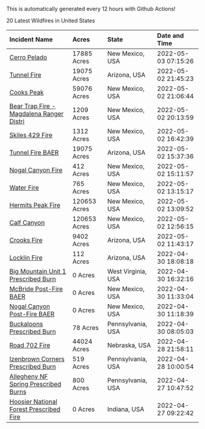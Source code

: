 This is automatically generated every 12 hours with Github Actions!

20 Latest Wildfires in United States

 | Incident Name | Acres | State | Date and Time |
|:---|:---|:---|:---|
| [Cerro Pelado](https://inciweb.nwcg.gov/incident/8075/) | 17885 Acres | New Mexico, USA | 2022-05-03 07:15:26 |
| [Tunnel Fire](https://inciweb.nwcg.gov/incident/8068/) | 19075 Acres | Arizona, USA | 2022-05-02 21:45:23 |
| [Cooks Peak](https://inciweb.nwcg.gov/incident/8066/) | 59076 Acres | New Mexico, USA | 2022-05-02 21:06:44 |
| [Bear Trap Fire - Magdalena Ranger Distri](https://inciweb.nwcg.gov/incident/8093/) | 1209 Acres | New Mexico, USA | 2022-05-02 20:13:59 |
| [Skiles 429 Fire](https://inciweb.nwcg.gov/incident/8092/) | 1312 Acres | New Mexico, USA | 2022-05-02 16:42:39 |
| [Tunnel Fire BAER](https://inciweb.nwcg.gov/incident/8088/) | 19075 Acres | Arizona, USA | 2022-05-02 15:37:36 |
| [Nogal Canyon Fire](https://inciweb.nwcg.gov/incident/8062/) | 412 Acres | New Mexico, USA | 2022-05-02 15:11:57 |
| [Water Fire](https://inciweb.nwcg.gov/incident/8089/) | 765 Acres | New Mexico, USA | 2022-05-02 13:15:17 |
| [Hermits Peak Fire](https://inciweb.nwcg.gov/incident/8049/) | 120653 Acres | New Mexico, USA | 2022-05-02 13:09:52 |
| [Calf Canyon](https://inciweb.nwcg.gov/incident/8069/) | 120653 Acres | New Mexico, USA | 2022-05-02 12:56:15 |
| [Crooks Fire](https://inciweb.nwcg.gov/incident/8067/) | 9402 Acres | Arizona, USA | 2022-05-02 11:43:17 |
| [Locklin Fire](https://inciweb.nwcg.gov/incident/8083/) | 112 Acres | Arizona, USA | 2022-04-30 18:08:18 |
| [Big Mountain Unit 1 Prescribed Burn](https://inciweb.nwcg.gov/incident/8082/) | 0 Acres | West Virginia, USA | 2022-04-30 16:32:16 |
| [McBride Post-Fire BAER](https://inciweb.nwcg.gov/incident/8080/) | 0 Acres | New Mexico, USA | 2022-04-30 11:33:04 |
| [Nogal Canyon Post-Fire BAER](https://inciweb.nwcg.gov/incident/8072/) | 0 Acres | New Mexico, USA | 2022-04-30 11:18:39 |
| [Buckaloons Prescribed Burn](https://inciweb.nwcg.gov/incident/8085/) | 78 Acres | Pennsylvania, USA | 2022-04-30 08:05:03 |
| [Road 702 Fire](https://inciweb.nwcg.gov/incident/8081/) | 44024 Acres | Nebraska, USA | 2022-04-28 21:58:11 |
| [Izenbrown Corners Prescribed Burn](https://inciweb.nwcg.gov/incident/8087/) | 519 Acres | Pennsylvania, USA | 2022-04-28 10:00:54 |
| [Allegheny NF Spring Prescribed Burns](https://inciweb.nwcg.gov/incident/8084/) | 800 Acres | Pennsylvania, USA | 2022-04-27 10:47:52 |
| [Hoosier National Forest Prescribed Fire ](https://inciweb.nwcg.gov/incident/7887/) | 0 Acres | Indiana, USA | 2022-04-27 09:22:42 |
